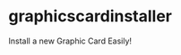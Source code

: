 # graphicscardinstaller

Install a new Graphic Card Easily!

<!--

pip freeze > requirements.txt

pip install -r requirements.txt

-->
